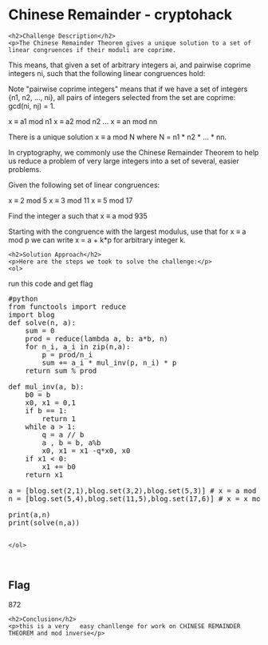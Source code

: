 <title>Chinese Remainder - cryptohack</title>

<!DOCTYPE html>
<html>

<body>
    <h1>Chinese Remainder - cryptohack</h1>

    <h2>Challenge Description</h2>
    <p>The Chinese Remainder Theorem gives a unique solution to a set of linear congruences if their moduli are coprime.

This means, that given a set of arbitrary integers ai, and pairwise coprime integers ni, such that the following linear congruences hold:

 Note "pairwise coprime integers" means that if we have a set of integers {n1, n2, ..., ni}, all pairs of integers selected from the set are coprime: gcd(ni, nj) = 1.


x ≡ a1 mod n1
x ≡ a2 mod n2
...
x ≡ an mod nn


There is a unique solution x ≡ a mod N where N = n1 * n2 * ... * nn.

In cryptography, we commonly use the Chinese Remainder Theorem to help us reduce a problem of very large integers into a set of several, easier problems.

Given the following set of linear congruences:

x ≡ 2 mod 5
x ≡ 3 mod 11
x ≡ 5 mod 17


Find the integer a such that x ≡ a mod 935

 Starting with the congruence with the largest modulus, use that for x ≡ a mod p we can write x = a + k*p for arbitrary integer k.
 
</p>
 
    <h2>Solution Approach</h2>
    <p>Here are the steps we took to solve the challenge:</p>
    <ol>
run this code and get flag
<pre>
#python
from functools import reduce
import blog
def solve(n, a):
    sum = 0
    prod = reduce(lambda a, b: a*b, n)
    for n_i, a_i in zip(n,a):
        p = prod/n_i
        sum += a_i * mul_inv(p, n_i) * p
    return sum % prod
    
def mul_inv(a, b):
    b0 = b
    x0, x1 = 0,1
    if b == 1:
        return 1
    while a > 1:
        q = a // b
        a , b = b, a%b
        x0, x1 = x1 -q*x0, x0
    if x1 < 0:
        x1 += b0
    return x1

a = [blog.set(2,1),blog.set(3,2),blog.set(5,3)] # x = a mod x
n = [blog.set(5,4),blog.set(11,5),blog.set(17,6)] # x = x mod n

print(a,n)
print(solve(n,a))

</pre>       
    
    </ol>
<br>
    <h2>Flag</h2>
    <p class="flag">872
</p>

    <h2>Conclusion</h2>
    <p>this is a very   easy chanllenge for work on CHINESE REMAINDER THEOREM and mod inverse</p>
</body>
</html>

